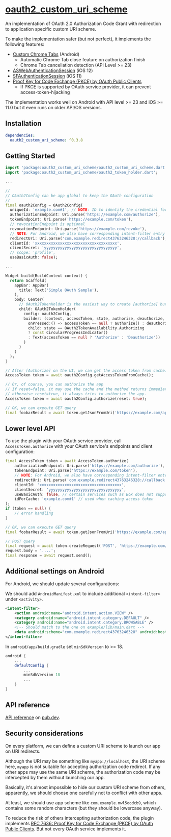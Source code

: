 # [oauth2_custom_uri_scheme](https://pub.dev/packages/oauth2_custom_uri_scheme/)

An implementation of OAuth 2.0 Authorization Code Grant with redirection to application specific custom URI scheme.

To make the implementation safer (but not perfect), it implements the following features:

- [Custom Chrome Tabs](https://developer.chrome.com/multidevice/android/customtabs) (Android)
  - Automatic Chrome Tab close feature on authorization finish
  - Chrome Tab cancellation detection (API Level >= 23)
- [ASWebAuthenticationSession](https://developer.apple.com/documentation/authenticationservices/aswebauthenticationsession) (iOS 12)
- [SFAuthenticationSession](https://developer.apple.com/documentation/safariservices/sfauthenticationsession) (iOS 11)
- [Proof Key for Code Exchange (PKCE) by OAuth Public Clients](https://tools.ietf.org/html/rfc7636)
  - If PKCE is supported by OAuth service provider, it can prevent access-token-hijacking

The implementation works well on Android with API level >= 23 and iOS >= 11.0 but it even runs on older API/OS versions.

## Installation

```yaml
dependencies:
  oauth2_custom_uri_scheme: ^0.3.8
```

## Getting Started

```dart
import 'package:oauth2_custom_uri_scheme/oauth2_custom_uri_scheme.dart';
import 'package:oauth2_custom_uri_scheme/oauth2_token_holder.dart';

...

//
// OAuth2Config can be app global to keep the OAuth configuration
//
final oauth2Config = OAuth2Config(
  uniqueId: 'example.com#1', // NOTE: ID to identify the credential for box session
  authorizationEndpoint: Uri.parse('https://example.com/authorize'),
  tokenEndpoint: Uri.parse('https://example.com/token'),
  // revocationEndpoint is optional
  revocationEndpoint: Uri.parse('https://example.com/revoke'),
  // NOTE: For Android, we also have corresponding intent-filter entry on example/android/app/src/main/AndroidManifest.xml
  redirectUri: Uri.parse('com.example.redirect43763246328://callback'),
  clientId: 'xxxxxxxxxxxxxxxxxxxxxxxxxxxxxxxxxxxx',
  clientSecret: 'yyyyyyyyyyyyyyyyyyyyyyyyyyyyyyyy',
  // scope: 'profile',
  useBasicAuth: false);

...

Widget build(BuildContext context) {
  return Scaffold(
    appBar: AppBar(
      title: Text('Simple OAuth Sample'),
    ),
    body: Center(
      // OAuth2TokenHolder is the easiest way to create [authorize] button.
      child: OAuth2TokenHolder(
        config: oauth2Config,
        builder: (context, accessToken, state, authorize, deauthorize, child) => ListTile(title: RaisedButton(
          onPressed:() => accessToken == null ? authorize() : deauthorize(),
          child: state == OAuth2TokenAvailability.Authorizing
          ? const CircularProgressIndicator()
          : Text(accessToken == null ? 'Authorize' : 'Deauthorize'))
        )
      )
    )
  );
}

// After [Authorize] on the UI, we can get the access token from cache.
AccessToken token = await oauth2Config.getAccessTokenFromCache();

// Or, of course, you can authorize the app
// If reset=false, it may use the cache and the method returns immediately;
// otherwise reset=true, it always tries to authorize the app.
AccessToken token = await oauth2Config.authorize(reset: true);

// OK, we can execute GET query
final foobarResult = await token.getJsonFromUri('https://example.com/api/2.0/foobar');
```

## Lower level API

To use the plugin with your OAuth service provider, call `AccessToken.authorize` with your OAuth service's endpoints and client configuration:

```dart
final AccessToken token = await AccessToken.authorize(
    authorizationEndpoint: Uri.parse('https://example.com/authorize'),
    tokenEndpoint: Uri.parse('https://example.com/token'),
    // NOTE: For Android, we also have corresponding intent-filter entry on example/android/app/src/main/AndroidManifest.xml
    redirectUri: Uri.parse('com.example.redirect43763246328://callback'),
    clientId: 'xxxxxxxxxxxxxxxxxxxxxxxxxxxxxxxxxxxx',
    clientSecret: 'yyyyyyyyyyyyyyyyyyyyyyyyyyyyyyyy',
    useBasicAuth: false, // certain services such as Box does not support Basic Auth
    idForCache: 'example.com#1' // used when caching access token
);
if (token == null) {
    // error handling
}

// OK, we can execute GET query
final foobarResult = await token.getJsonFromUri('https://example.com/api/2.0/foobar');

// POST query
final request = await token.createRequest('POST', 'https://example.com/api/2.0/zzzzz');
request.body = '....';
final response = await request.send();
```

## Additional settings on Android

For Android, we should update several configurations:

We should add `AndroidManifest.xml` to include additional `<intent-filter>` under `<activity>`.

```xml
<intent-filter>
    <action android:name="android.intent.action.VIEW" />
    <category android:name="android.intent.category.DEFAULT" />
    <category android:name="android.intent.category.BROWSABLE" />
    <!-- Should match to the one on example/lib/main.dart -->
    <data android:scheme="com.example.redirect43763246328" android:host="callback" />
</intent-filter>
```

In `android/app/build.gradle` set `minSdkVersion` to >= 18.

```gradle
android {
    ...
    defaultConfig {
        ...
        minSdkVersion 18
        ...
    }
}
```

## API reference

[API reference](https://pub.dev/documentation/oauth2_custom_uri_scheme/latest/oauth2_custom_uri_scheme/oauth2_custom_uri_scheme-library.html) on [pub.dev](https://pub.dev).

## <a name="security"></a>Security considerations

On every platform, we can define a custom URI scheme to launch our app on URI redirects.

Although the URI may be something like `myapp://localhost`, the URI scheme here, `myapp` is not suitable for accepting authorization code redirect. If any other apps may use the same URI scheme, the authorization code may be intercepted by them without launching our app.

Basically, it's almost impossible to hide our custom URI scheme from others, apparently, we should choose one carefully not to conflict with other apps.

At least, we should use app scheme like `com.example.mwl5oodcb9`, which contains some random characters (but they should be lowercase anyway).

To reduce the risk of others intercepting authorization code, the plugin implements [RFC 7636: Proof Key for Code Exchange (PKCE) by OAuth Public Clients](https://tools.ietf.org/html/rfc7636). But not every OAuth service implements it.
